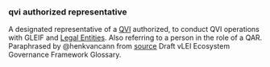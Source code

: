 ### qvi authorized representative

<p>A designated representative of a <a href="QVI">QVI</a> authorized, to conduct QVI operations with GLEIF and <a href="legal-entity">Legal Entities</a>. Also referring to a person in the role of a QAR.<br>Paraphrased by @henkvancann from <a href="https://www.gleif.org/vlei/introducing-the-vlei-ecosystem-governance-framework/2022-02-07_verifiable-lei-vlei-ecosystem-governance-framework-glossary-draft-publication_v0.9-draft.pdf">source</a> Draft vLEI Ecosystem Governance Framework Glossary.</p>